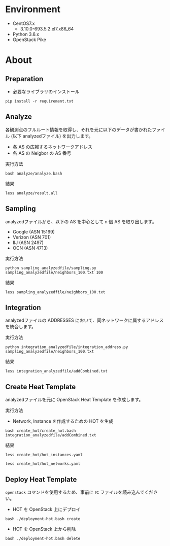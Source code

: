 # Environment

* CentOS7.x
    * 3.10.0-693.5.2.el7.x86_64
* Python 3.6.x
* OpenStack Pike

# About

## Preparation

* 必要なライブラリのインストール

```
pip install -r requirement.txt
```

## Analyze

各観測点のフルルート情報を取得し、それを元に以下のデータが書かれたファイル (以下 analyzedファイル) を出力します。

* 各 AS の広報するネットワークアドレス
* 各 AS の Neigbor の AS 番号

実行方法

```
bash analyze/analyze.bash
```

結果

```
less analyze/result.all
```

## Sampling

analyzedファイルから、以下の AS を中心として n 個 AS を取り出します。

* Google (ASN 15169)
* Verizon (ASN 701)
* IIJ (ASN 2497)
* OCN (ASN 4713)

実行方法

```
python sampling_analyzedfile/sampling.py sampling_analyzedfile/neighbors_100.txt 100
```

結果

```
less sampling_analyzedfile/neighbors_100.txt
```

## Integration

analyzedファイルの ADDRESSES において、同ネットワークに属するアドレスを統合します。

実行方法

```
python integration_analyzedfile/integration_address.py sampling_analyzedfile/neighbors_100.txt
```

結果

```
less integration_analyzedfile/addCombined.txt
```

## Create Heat Template

analyzedファイルを元に OpenStack Heat Template を作成します。

実行方法

* Network, Instance を作成するための HOT を生成

```
bash create_hot/create_hot.bash integration_analyzedfile/addCombined.txt
```

結果

```
less create_hot/hot_instances.yaml
```
```
less create_hot/hot_networks.yaml
```

## Deploy Heat Template

`openstack` コマンドを使用するため、事前に rc ファイルを読み込んでください。

* HOT を OpenStack 上にデプロイ

```
bash ./deployment-hot.bash create
```

* HOT を OpenStack 上から削除

```
bash ./deployment-hot.bash delete
```
